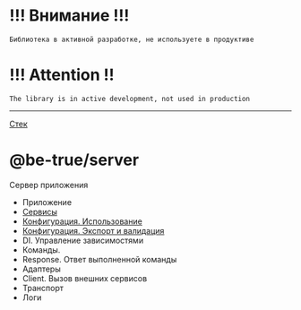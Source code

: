# !!! Внимание !!!
```
Библиотека в активной разработке, не используете в продуктиве
```
# !!! Attention !!
```
The library is in active development, not used in production
```

---

[Стек](../../README.md)

# @be-true/server

Сервер приложения

- Приложение
- [Сервисы](./docs/service.md)
- [Конфигурация. Использование](./docs/configuration.md)
- [Конфигурация. Экспорт и валидация](./docs/configuration-validate-and-docs.md)
- DI. Управление зависимостями
- Команды. 
- Response. Ответ выполненной команды
- Адаптеры
- Client. Вызов внешних сервисов
- Транспорт
- Логи